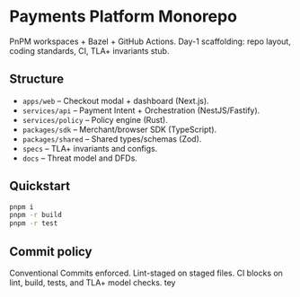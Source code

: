 # Payments Platform Monorepo

PnPM workspaces + Bazel + GitHub Actions. Day-1 scaffolding: repo layout, coding standards, CI, TLA+ invariants stub.

## Structure
- `apps/web` – Checkout modal + dashboard (Next.js).
- `services/api` – Payment Intent + Orchestration (NestJS/Fastify).
- `services/policy` – Policy engine (Rust).
- `packages/sdk` – Merchant/browser SDK (TypeScript).
- `packages/shared` – Shared types/schemas (Zod).
- `specs` – TLA+ invariants and configs.
- `docs` – Threat model and DFDs.

## Quickstart
```bash
pnpm i
pnpm -r build
pnpm -r test
```

## Commit policy
Conventional Commits enforced. Lint-staged on staged files. CI blocks on lint, build, tests, and TLA+ model checks.
tey
